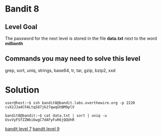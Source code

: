 <h1>Bandit 8</h1>

<h2 id="level-goal">Level Goal</h2>
<p>The password for the next level is stored in the file <strong>data.txt</strong>
next to the word <strong>millionth</strong></p>

<h2 id="commands-you-may-need-to-solve-this-level">Commands you may need to solve this level</h2>
<p>grep, sort, uniq, strings, base64, tr, tar, gzip, bzip2, xxd</p>

<h1>Solution</h1>

```
user@host:~$ ssh bandit8@bandit.labs.overthewire.org -p 2220
cvX2JJa4CFALtqS87jk27qwqGhBM9plV

bandit8@bandit:~$ cat data.txt | sort | uniq -u
UsvVyFSfZZWbi6wgC7dAFyFuR6jQQUhR
```

[bandit level 7](7.md)
[bandit level 9](9.md)
